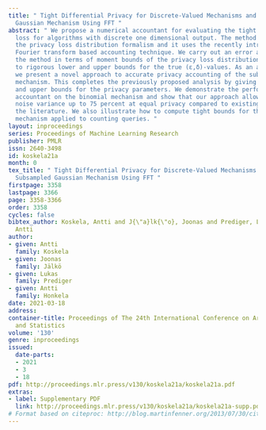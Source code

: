 ```yaml
---
title: " Tight Differential Privacy for Discrete-Valued Mechanisms and for the Subsampled
  Gaussian Mechanism Using FFT "
abstract: " We propose a numerical accountant for evaluating the tight (ε,δ)-privacy
  loss for algorithms with discrete one dimensional output. The method is based on
  the privacy loss distribution formalism and it uses the recently introduced fast
  Fourier transform based accounting technique. We carry out an error analysis of
  the method in terms of moment bounds of the privacy loss distribution which leads
  to rigorous lower and upper bounds for the true (ε,δ)-values. As an application,
  we present a novel approach to accurate privacy accounting of the subsampled Gaussian
  mechanism. This completes the previously proposed analysis by giving strict lower
  and upper bounds for the privacy parameters. We demonstrate the performance of the
  accountant on the binomial mechanism and show that our approach allows decreasing
  noise variance up to 75 percent at equal privacy compared to existing bounds in
  the literature. We also illustrate how to compute tight bounds for the exponential
  mechanism applied to counting queries. "
layout: inproceedings
series: Proceedings of Machine Learning Research
publisher: PMLR
issn: 2640-3498
id: koskela21a
month: 0
tex_title: " Tight Differential Privacy for Discrete-Valued Mechanisms and for the
  Subsampled Gaussian Mechanism Using FFT "
firstpage: 3358
lastpage: 3366
page: 3358-3366
order: 3358
cycles: false
bibtex_author: Koskela, Antti and J{\"a}lk{\"o}, Joonas and Prediger, Lukas and Honkela,
  Antti
author:
- given: Antti
  family: Koskela
- given: Joonas
  family: Jälkö
- given: Lukas
  family: Prediger
- given: Antti
  family: Honkela
date: 2021-03-18
address: 
container-title: Proceedings of The 24th International Conference on Artificial Intelligence
  and Statistics
volume: '130'
genre: inproceedings
issued:
  date-parts:
  - 2021
  - 3
  - 18
pdf: http://proceedings.mlr.press/v130/koskela21a/koskela21a.pdf
extras:
- label: Supplementary PDF
  link: http://proceedings.mlr.press/v130/koskela21a/koskela21a-supp.pdf
# Format based on citeproc: http://blog.martinfenner.org/2013/07/30/citeproc-yaml-for-bibliographies/
---
```

